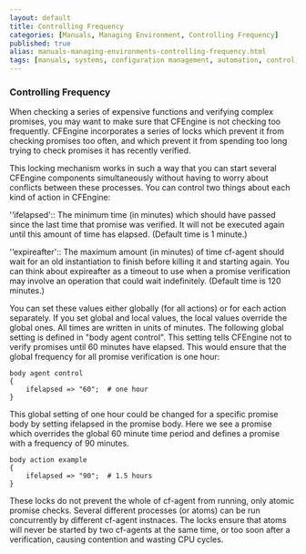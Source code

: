 ```yaml
---
layout: default
title: Controlling Frequency
categories: [Manuals, Managing Environment, Controlling Frequency]
published: true
alias: manuals-managing-environments-controlling-frequency.html
tags: [manuals, systems, configuration management, automation, control, frequency, performance]
---
```


### Controlling Frequency

When checking a series of expensive functions and verifying complex promises, you may want to make sure that CFEngine is not checking too frequently. CFEngine incorporates a series of locks which prevent it from checking promises too often, and which prevent it from spending too long trying to check promises it has recently verified. 

This locking mechanism works in such a way that you can start several CFEngine components simultaneously without having to worry about conflicts between these processes. You can control two things about each kind of action in CFEngine:

'‘ifelapsed'::
    The minimum time (in minutes) which should have passed since the last time that promise was verified. It will not be executed again until this amount of  time has elapsed. (Default time is 1 minute.) 

'‘expireafter'::
    The maximum amount (in minutes) of time cf-agent should wait for an old instantiation to finish before killing it and starting again.  You can think about expireafter as a timeout to use when a promise verification may involve an operation that could wait indefinitely. (Default time is 120  minutes.)

You can set these values either globally (for all actions) or for each action separately. If you set global and local values, the local values override the global ones. All times are written in units of minutes. The following global setting is defined in "body agent control".  This setting tells CFEngine not to verify promises until 60 minutes have elapsed.  This would ensure that the global frequency for all promise verification is one hour:

    body agent control
    {
        ifelapsed => "60";	# one hour
    }

This global setting of one hour could be changed for a specific promise body by setting ifelapsed in the promise body.   Here we see a promise which overrides the global 60 minute time period and defines a promise with a frequency of 90 minutes.

    body action example
    {
        ifelapsed => "90";	# 1.5 hours
    }

These locks do not prevent the whole of cf-agent from running, only atomic promise checks. Several different processes (or atoms) can be run concurrently by different cf-agent instnaces. The locks ensure that atoms will never be started by two cf-agents at the same time, or too soon after a verification, causing contention and wasting CPU cycles.       
